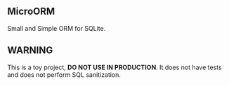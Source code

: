 MicroORM
-----------

Small and Simple ORM for SQLite.

## WARNING

This is a toy project, **DO NOT USE IN PRODUCTION**. It does not have tests and does not perform SQL sanitization.

